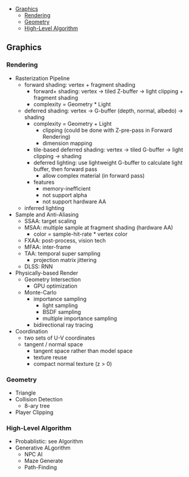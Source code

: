 -   [Graphics](#graphics)
    -   [Rendering](#rendering)
    -   [Geometry](#geometry)
    -   [High-Level Algorithm](#high-level-algorithm)

Graphics
--------

### Rendering

-   Rasterization Pipeline
    -   forward shading: vertex + fragment shading
        -   forward+ shading: vertex -\> tiled Z-buffer -\> light
            clipping + fragment shading
        -   complexity = Geometry \* Light
    -   deferred shading: vertex -\> G-buffer (depth, normal, albedo)
        -\> shading
        -   complexity = Geometry + Light
            -   clipping (could be done with Z-pre-pass in Forward
                Rendering)
            -   dimension mapping
        -   tile-based deferred shading: vertex -\> tiled G-buffer -\>
            light clipping -\> shading
        -   deferred lighting: use lightweight G-buffer to calculate
            light buffer, then forward pass
            -   allow complex material (in forward pass)
        -   features
            -   memory-inefficient
            -   not support alpha
            -   not support hardware AA
    -   inferred lighting
-   Sample and Anti-Aliasing
    -   SSAA: target scaling
    -   MSAA: multiple sample at fragment shading (hardware AA)
        -   color = sample-hit-rate \* vertex color
    -   FXAA: post-process, vision tech
    -   MFAA: inter-frame
    -   TAA: temporal super sampling
        -   projection matrix jittering
    -   DLSS: RNN
-   Physically-based Render
    -   Geometry Intersection
        -   GPU optimization
    -   Monte-Carlo
        -   importance sampling
            -   light sampling
            -   BSDF sampling
            -   multiple importance sampling
        -   bidirectional ray tracing
-   Coordination
    -   two sets of U-V coordinates
    -   tangent / normal space
        -   tangent space rather than model space
        -   texture reuse
        -   compact normal texture (z \> 0)

### Geometry

-   Triangle
-   Collision Detection
    -   8-ary tree
-   Player Clipping

### High-Level Algorithm

-   Probablistic: see Algorithm
-   Generative ALgorithm
    -   NPC AI
    -   Maze Generate
    -   Path-Finding

